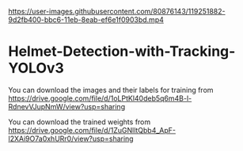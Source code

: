 

https://user-images.githubusercontent.com/80876143/119251882-9d2fb400-bbc6-11eb-8eab-ef6e1f0903bd.mp4

# Helmet-Detection-with-Tracking-YOLOv3

You can download the images and their labels for training from https://drive.google.com/file/d/1oLPtKl40deb5q6m4B-l-RdnevVJupNmW/view?usp=sharing

You can download the trained weights from https://drive.google.com/file/d/1ZuGNlltQbb4_ApF-l2XAi9O7a0xhURr0/view?usp=sharing
